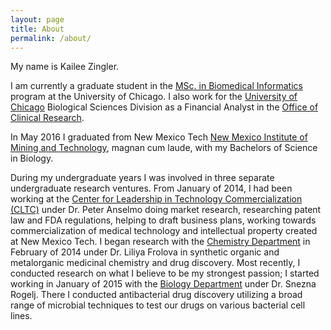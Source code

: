 ```yaml
---
layout: page
title: About
permalink: /about/
---
```

My name is Kailee Zingler.

I am currently a graduate student in the [MSc. in Biomedical Informatics](https://grahamschool.uchicago.edu/academic-programs/masters-degrees/biomedical-informatics) program at the University of Chicago.
I also work for the [University of Chicago](https://en.wikipedia.org/wiki/University_of_Chicago) Biological Sciences Division as a Financial Analyst in the
[Office of Clinical Research](http://bsdocr.bsd.uchicago.edu).

In May 2016 I graduated from New Mexico Tech [New Mexico Institute of Mining and
Technology](https://en.wikipedia.org/wiki/New_Mexico_Institute_of_Mining_and_Technology), 
magnan cum laude, with my Bachelors of Science
in Biology.

During my undergraduate years I was involved in three separate undergraduate research ventures.  From
January of 2014, I had been working at the [Center for Leadership in Technology
Commercialization (CLTC)](http://management.nmt.edu/cltc/) under Dr. Peter
Anselmo doing market research, researching patent law and FDA regulations, helping to draft business plans,
working towards commercialization of medical technology and intellectual property created at New Mexico Tech.
I began research with the [Chemistry
Department](http://infohost.nmt.edu/~chem/) in February of 2014 under Dr. Liliya Frolova in
synthetic organic and metalorganic medicinal chemistry and drug discovery. Most
recently, I conducted research on what I believe to be my strongest passion; I started
working in January of 2015 with the [Biology
Department](http://infohost.nmt.edu/~biology/) under Dr. Snezna Rogelj. There
I conducted antibacterial drug discovery utilizing a broad range of microbial
techniques to test our drugs on various bacterial cell lines.

